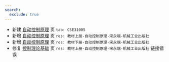 ```yaml
---
search:
  exclude: true
---
```


- 新建 [自动控制原理](../../../../course/自动控制原理.md) 页 `tab: CSE31005`
- 新增 [自动控制原理](../../../../course/自动控制原理.md) 页 `res: 教材上册-自动控制原理-宋永端-机械工业出版社`
- 新增 [自动控制原理](../../../../course/自动控制原理.md) 页 `res: 教材下册-自动控制原理-宋永端-机械工业出版社`
- 修复 [控制理论基础](../../../../course/控制理论基础.md) 页 `res: 教材上册-自动控制原理-宋永端-机械工业出版社` 链接错误
